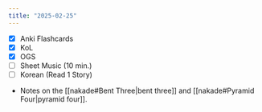 ```yaml
---
title: "2025-02-25"
---
```


- [x] Anki Flashcards
- [x] KoL
- [x] OGS
- [ ] Sheet Music (10 min.)
- [ ] Korean (Read 1 Story)

* Notes on the [[nakade#Bent Three|bent three]] and [[nakade#Pyramid Four|pyramid four]].
